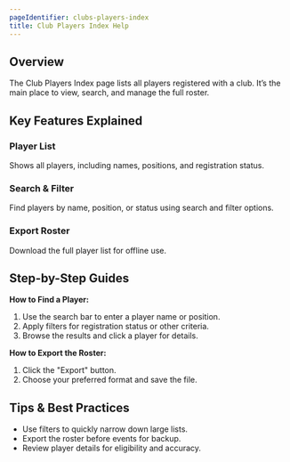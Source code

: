 ```yaml
---
pageIdentifier: clubs-players-index
title: Club Players Index Help
---
```


## Overview
The Club Players Index page lists all players registered with a club. It’s the main place to view, search, and manage the full roster.

## Key Features Explained
### Player List
Shows all players, including names, positions, and registration status.

### Search & Filter
Find players by name, position, or status using search and filter options.

### Export Roster
Download the full player list for offline use.

## Step-by-Step Guides
**How to Find a Player:**
1. Use the search bar to enter a player name or position.
2. Apply filters for registration status or other criteria.
3. Browse the results and click a player for details.

**How to Export the Roster:**
1. Click the "Export" button.
2. Choose your preferred format and save the file.

## Tips & Best Practices
- Use filters to quickly narrow down large lists.
- Export the roster before events for backup.
- Review player details for eligibility and accuracy.
